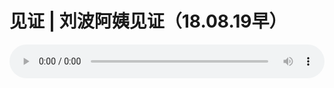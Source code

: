 # 见证 | 刘波阿姨见证（18.08.19早）

<audio style="width: 100%;" preload="false" controls controlslist="nodownload"><source src="//cdn.wechat.edu.pl/audio/mp3/old/26422.mp3" type="audio/mpeg">Your browser does not support the audio element.</audio>


